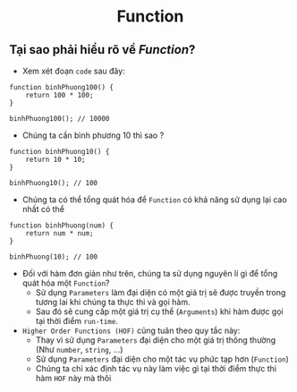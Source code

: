 # <div align="center">Function</div>

## Tại sao phải hiểu rõ về _Function_?

- Xem xét đoạn `code` sau đây:

```javacsript
function binhPhuong100() {
	return 100 * 100;
}

binhPhuong100(); // 10000
```

- Chúng ta cần bình phương 10 thì sao ?

```javacsript
function binhPhuong10() {
	return 10 * 10;
}

binhPhuong10(); // 100
```

- Chúng ta có thể tổng quát hóa để `Function` có khả năng sử dụng lại cao nhất có thể

```javacsript
function binhPhuong(num) {
	return num * num;
}

binhPhuong(10); // 100
```

- Đối với hàm đơn giản như trên, chúng ta sử dụng nguyên lí gì để tổng quát hóa một `Function`?
  - Sử dụng `Parameters` làm đại diện có một giá trị sẽ được truyền trong tương lai khi chúng ta thực thi và gọi hàm.
  - Sau đó sẽ cung cấp một giá trị cụ thể (`Arguments`) khi hàm được gọi tại thời điểm `run-time`.
- `Higher Order Functions (HOF)` cũng tuân theo quy tắc này:
  - Thay vì sử dụng `Parameters` đại diện cho một giá trị thông thường (Như `number`, `string`, ...)
  - Sử dụng `Parameters` đại diện cho một tác vụ phức tạp hơn (`Function`)
  - Chúng ta chỉ xác định tác vụ này làm việc gì tại thời điểm thực thi hàm `HOF` này mà thôi
